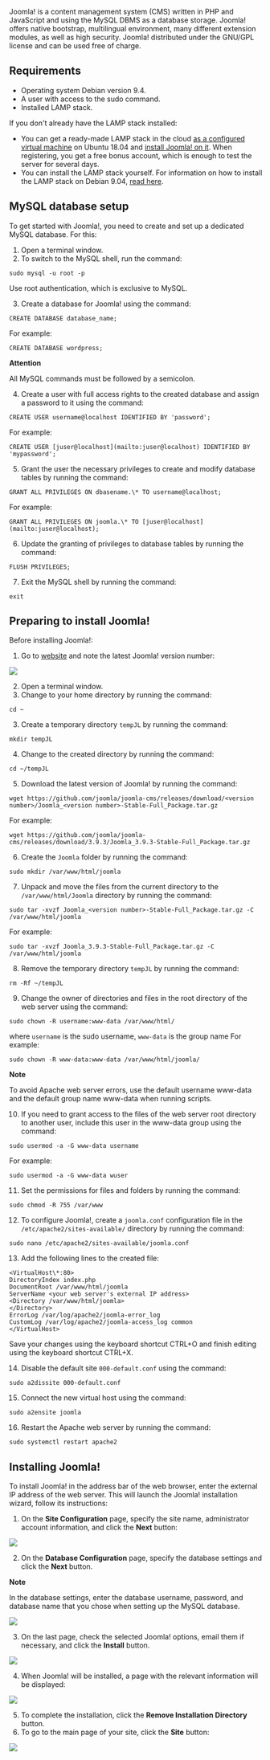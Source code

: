 Joomla! is a content management system (CMS) written in PHP and JavaScript and using the MySQL DBMS as a database storage. Joomla! offers native bootstrap, multilingual environment, many different extension modules, as well as high security. Joomla! distributed under the GNU/GPL license and can be used free of charge.

## Requirements

- Operating system Debian version 9.4.
- A user with access to the sudo command.
- Installed LAMP stack.

If you don't already have the LAMP stack installed:

- You can get a ready-made LAMP stack in the cloud [as a configured virtual machine](https://mcs.mail.ru/app/services/marketplace/) on Ubuntu 18.04 and [install Joomla! on it](/en/additionals/cases/cases-joomla/case-joomla-u18). When registering, you get a free bonus account, which is enough to test the server for several days.
- You can install the LAMP stack yourself. For information on how to install the LAMP stack on Debian 9.04, [read here](/en/additionals/cases/cases-lamp/lamp-deb9).

## MySQL database setup

To get started with Joomla!, you need to create and set up a dedicated MySQL database. For this:

1. Open a terminal window.
2. To switch to the MySQL shell, run the command:

```
sudo mysql -u root -p
```

Use root authentication, which is exclusive to MySQL.

3. Create a database for Joomla! using the command:

```
CREATE DATABASE database_name;
```

For example:

```
CREATE DATABASE wordpress;
```

<warn>

**Attention**

All MySQL commands must be followed by a semicolon.

</warn>

4. Create a user with full access rights to the created database and assign a password to it using the command:

```
CREATE USER username@localhost IDENTIFIED BY 'password';
```

For example:

```
CREATE USER [juser@localhost](mailto:juser@localhost) IDENTIFIED BY 'mypassword';
```

5. Grant the user the necessary privileges to create and modify database tables by running the command:

```
GRANT ALL PRIVILEGES ON dbasename.\* TO username@localhost;
```

For example:

```
GRANT ALL PRIVILEGES ON joomla.\* TO [juser@localhost](mailto:juser@localhost);
```

6. Update the granting of privileges to database tables by running the command:

```
FLUSH PRIVILEGES;
```

7. Exit the MySQL shell by running the command:

```
exit
```

## Preparing to install Joomla!

Before installing Joomla!:

1. Go to [website](https://github.com/joomla/joomla-cms/releases) and note the latest Joomla! version number:

![](./assets/1553373673333-1553373673333.png)

2. Open a terminal window.
3. Change to your home directory by running the command:

```
cd ~
```

3. Create a temporary directory `tempJL` by running the command:

```
mkdir tempJL
```

4. Change to the created directory by running the command:

```
cd ~/tempJL
```

5. Download the latest version of Joomla! by running the command:

```
wget https://github.com/joomla/joomla-cms/releases/download/<version number>/Joomla_<version number>-Stable-Full_Package.tar.gz
```

For example:

```
wget https://github.com/joomla/joomla-cms/releases/download/3.9.3/Joomla_3.9.3-Stable-Full_Package.tar.gz
```

6. Create the `Joomla` folder by running the command:

```
sudo mkdir /var/www/html/joomla
```

7. Unpack and move the files from the current directory to the `/var/www/html/Joomla` directory by running the command:

```
sudo tar -xvzf Joomla_<version number>-Stable-Full_Package.tar.gz -C /var/www/html/joomla
```

For example:
```
sudo tar -xvzf Joomla_3.9.3-Stable-Full_Package.tar.gz -C /var/www/html/joomla
```

8. Remove the temporary directory `tempJL` by running the command:

```
rm -Rf ~/tempJL
```

9. Change the owner of directories and files in the root directory of the web server using the command:

```
sudo chown -R username:www-data /var/www/html/
```

where `username` is the sudo username, `www-data` is the group name
For example:

```
sudo chown -R www-data:www-data /var/www/html/joomla/
```

<info>

**Note**

To avoid Apache web server errors, use the default username www-data and the default group name www-data when running scripts.

</info>

10. If you need to grant access to the files of the web server root directory to another user, include this user in the www-data group using the command:

```
sudo usermod -a -G www-data username
```

For example:

```
sudo usermod -a -G www-data wuser
```

11. Set the permissions for files and folders by running the command:

```
sudo chmod -R 755 /var/www
```

12. To configure Joomla!, create a `joomla.conf` configuration file in the `/etc/apache2/sites-available/` directory by running the command:

```
sudo nano /etc/apache2/sites-available/joomla.conf
```

13. Add the following lines to the created file:

```
<VirtualHost\*:80>
DirectoryIndex index.php
DocumentRoot /var/www/html/joomla
ServerName <your web server's external IP address>
<Directory /var/www/html/joomla>
</Directory>
ErrorLog /var/log/apache2/joomla-error_log
CustomLog /var/log/apache2/joomla-access_log common
</VirtualHost>
```

Save your changes using the keyboard shortcut CTRL+O and finish editing using the keyboard shortcut CTRL+X.

14. Disable the default site `000-default.conf` using the command:

```
sudo a2dissite 000-default.conf
```

15. Connect the new virtual host using the command:

```
sudo a2ensite joomla
```

16. Restart the Apache web server by running the command:

```
sudo systemctl restart apache2
```

## Installing Joomla!

To install Joomla! in the address bar of the web browser, enter the external IP address of the web server. This will launch the Joomla! installation wizard, follow its instructions:

1. On the **Site Configuration** page, specify the site name, administrator account information, and click the **Next** button:

**![](./assets/1553375315348-1553375315348.png)**

2. On the **Database Configuration** page, specify the database settings and click the **Next** button.

<info>

**Note**

In the database settings, enter the database username, password, and database name that you chose when setting up the MySQL database.

</info>

**![](./assets/1553375380629-1553375380629.png)**

3. On the last page, check the selected Joomla! options, email them if necessary, and click the **Install** button.

![](./assets/1553375420845-1553375420845.png)

4. When Joomla! will be installed, a page with the relevant information will be displayed:

![](./assets/1553375460786-1553375460786.png)

5. To complete the installation, click the **Remove Installation Directory** button.
6. To go to the main page of your site, click the **Site** button:

**![](./assets/1553375486854-1553375486854.png)**
